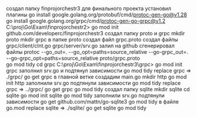 создал папку finprojorchestr3 для финального проекта
установил плагины
go install google.golang.org/protobuf/cmd/protoc-gen-go@v1.28
go install google.golang.org/grpc/cmd/protoc-gen-go-grpc@v1.2
C:\proj\Go\Exam\finprojorchestr2> go mod init github.com/developerc/finprojorchestr3
создал папку proto и grpc
mkdir proto
mkdir grpc
в папке proto создал файл grpc.proto
создал файлы 
grpc/client/clnt.go
grpc/server/srv.go
залил на github
сгенерировал файлы
protoc --go_out=. --go_opt=paths=source_relative     --go-grpc_out=. --go-grpc_opt=paths=source_relative     proto/grpc.proto  
go mod tidy
cd grpc
C:\proj\Go\Exam\finprojorchestr3\grpc> go mod init grpc
заполнил srv.go и подтянул зависимости
go mod tidy
replace grpc => ./grpc/
go get grpc
в главной ветке создадим main.go
mkdir http
go mod init http
заполнили srv.go подтянули зависимости
go mod tidy
replace grpc => ../grpc/
go get grpc
go mod tidy
создал папку sqlite
mkdir sqlite
cd sqlite
go mod init sqlite
go mod tidy
заполнили srv.go подтянули зависимости
go get github.com/mattn/go-sqlite3
go mod tidy
в файле go.mod
replace sqlite => ./sqlite/
go get sqlite
go mod tidy